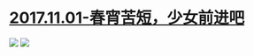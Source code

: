 # [2017.11.01-春宵苦短，少女前进吧](http://bangumi.bilibili.com/anime/6518)
![](https://bilicoverimg.github.io/2017/2017.10.28-春宵苦短，少女前进吧.jpg)
![](https://bilicover2017.github.io/2017.11.01.jpg)